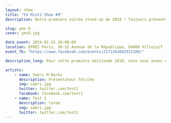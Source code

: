 ```yaml
---
layout: show
title: "Yé Misti'Show #9"
description: Notre première soirée stand-up de 2019 ! Toujours présenté par Sabri M'Barki.

slug: yms-9
cover: yms9.jpg

date_event: 2019-01-23 20:00:00
location: EFREI Paris, 30-32 Avenue de la République, 94800 Villejuif
event_fb: "https://www.facebook.com/events/2171261692912189/" 

description_long: Pour cette première éditionde 2019, nous vous avons concocté une soirée de dingue! 

artists:
    - name: Sabri M'Barki
      description: Présentateur fétiche
      img: sabri.jpg
      twitter: twitter.com/test1
      facebook: facebook.com/test1
    - name: Test 2
      description: lorem
      img: sabri.jpg
      twitter: twitter.com/test2
---
```


